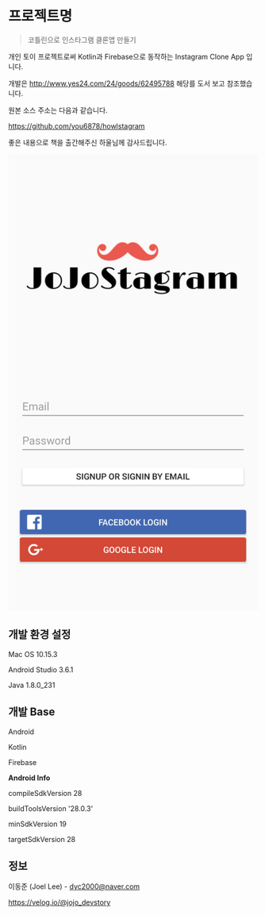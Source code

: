 # 프로젝트명
> 코틀린으로 인스타그램 클론앱 만들기

개인 토이 프로젝트로써 Kotlin과 Firebase으로 동작하는 Instagram Clone App 입니다.

개발은 http://www.yes24.com/24/goods/62495788 해당를 도서 보고 참조했습니다.

원본 소스 주소는 다음과 같습니다.

https://github.com/you6878/howlstagram

좋은 내용으로 책을 출간해주신 하울님께 감사드립니다.

![메인 화면](/header.png)

## 개발 환경 설정

Mac OS 10.15.3

Android Studio 3.6.1

Java 1.8.0_231

## 개발 Base

Android

Kotlin

Firebase


**Android Info**

compileSdkVersion 28

buildToolsVersion '28.0.3'

minSdkVersion 19

targetSdkVersion 28

## 정보

이동준 (Joel Lee) - dyc2000@naver.com

https://velog.io/@jojo_devstory
